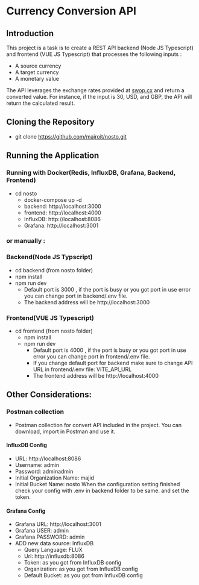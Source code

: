 # Currency Conversion API

## Introduction
This project is a task is to create a REST API backend (Node JS Typescript) and frontend (VUE JS Typescript) that processes the following inputs :
- A source currency
- A target currency
- A monetary value

The API leverages the exchange rates provided at [swop.cx](https://swop.cx/) and return a converted value. For instance, if the input is 30, USD, and GBP, the API will return the calculated result.

## Cloning the Repository
- git clone https://github.com/majroit/nosto.git


## Running the Application

### Running with Docker(Redis, InfluxDB, Grafana, Backend, Frontend)
- cd nosto 
  - docker-compose up -d
  - backend: http://localhost:3000 
  - frontend: http://localhost:4000
  - InfluxDB: http://localhost:8086
  - Grafana: http://localhost:3001

### or manually :

### Backend(Node JS Typscript)
- cd backend (from nosto folder)
 - npm install 
 - npm run dev
   - Default port is 3000 , if the port is busy or you got port in use error you can change port in backend/.env file.
   - The backend address will be http://localhost:3000

### Frontend(VUE JS Typescript)
- cd frontend (from nosto folder)
  - npm install 
  - npm run dev
    - Default port is 4000 , if the port is busy or you got port in use error you can change port in frontend/.env file.
    - If you change default port for backend make sure to change API URL in frontend/.env file: VITE_API_URL
    - The frontend address will be http://localhost:4000

## Other Considerations:

### Postman collection
- Postman collection for convert API included in the project. You can download, import in Postman and use it.

#### InfluxDB Config
- URL: http://localhost:8086
- Username: admin
- Password: adminadmin
- Initial Organization Name: majid
- Initial Bucket Name: nosto
When the configuration setting finished check your config with .env in backend folder to be same. and set the token.

#### Grafana Config
- Grafana URL: http://localhost:3001
- Grafana USER: admin
- Grafana PASSWORD: admin
- ADD new data source: InfluxDB 
  - Query Language: FLUX  
  - Url: http://influxdb:8086
  - Token: as you got from InfluxDB config
  - Organization: as you got from InfluxDB config
  - Default Bucket: as you got from InfluxDB config
